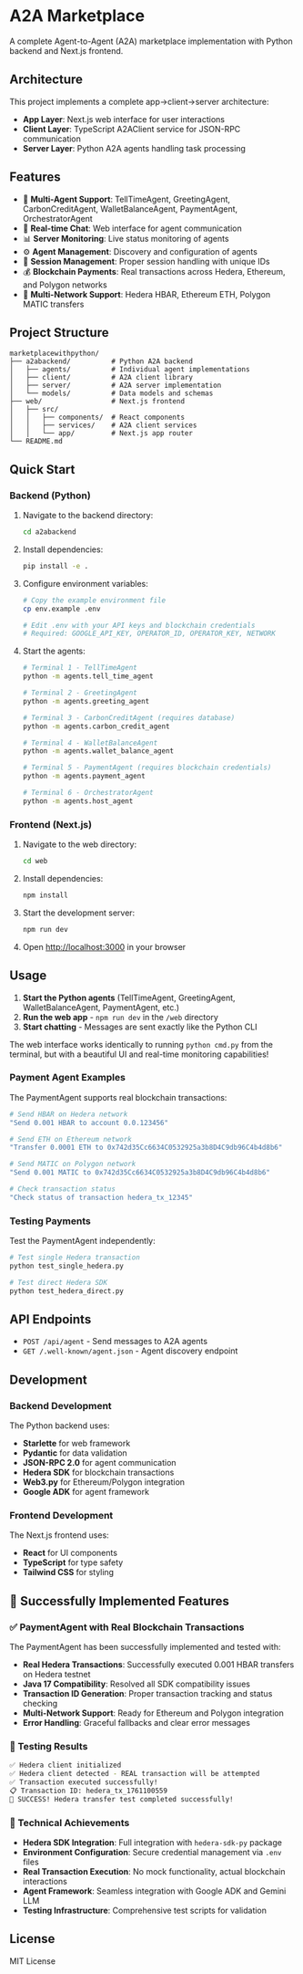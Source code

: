 # A2A Marketplace

A complete Agent-to-Agent (A2A) marketplace implementation with Python backend and Next.js frontend.

## Architecture

This project implements a complete app→client→server architecture:

- **App Layer**: Next.js web interface for user interactions
- **Client Layer**: TypeScript A2AClient service for JSON-RPC communication
- **Server Layer**: Python A2A agents handling task processing

## Features

- 🤖 **Multi-Agent Support**: TellTimeAgent, GreetingAgent, CarbonCreditAgent, WalletBalanceAgent, PaymentAgent, OrchestratorAgent
- 💬 **Real-time Chat**: Web interface for agent communication
- 📊 **Server Monitoring**: Live status monitoring of agents
- ⚙️ **Agent Management**: Discovery and configuration of agents
- 🔄 **Session Management**: Proper session handling with unique IDs
- 💰 **Blockchain Payments**: Real transactions across Hedera, Ethereum, and Polygon networks
- 🔗 **Multi-Network Support**: Hedera HBAR, Ethereum ETH, Polygon MATIC transfers

## Project Structure

```
marketplacewithpython/
├── a2abackend/          # Python A2A backend
│   ├── agents/          # Individual agent implementations
│   ├── client/          # A2A client library
│   ├── server/          # A2A server implementation
│   └── models/          # Data models and schemas
├── web/                 # Next.js frontend
│   ├── src/
│   │   ├── components/  # React components
│   │   ├── services/    # A2A client services
│   │   └── app/         # Next.js app router
└── README.md
```

## Quick Start

### Backend (Python)

1. Navigate to the backend directory:
   ```bash
   cd a2abackend
   ```

2. Install dependencies:
   ```bash
   pip install -e .
   ```

3. Configure environment variables:
   ```bash
   # Copy the example environment file
   cp env.example .env
   
   # Edit .env with your API keys and blockchain credentials
   # Required: GOOGLE_API_KEY, OPERATOR_ID, OPERATOR_KEY, NETWORK
   ```

4. Start the agents:
   ```bash
   # Terminal 1 - TellTimeAgent
   python -m agents.tell_time_agent

   # Terminal 2 - GreetingAgent  
   python -m agents.greeting_agent

   # Terminal 3 - CarbonCreditAgent (requires database)
   python -m agents.carbon_credit_agent

   # Terminal 4 - WalletBalanceAgent
   python -m agents.wallet_balance_agent

   # Terminal 5 - PaymentAgent (requires blockchain credentials)
   python -m agents.payment_agent

   # Terminal 6 - OrchestratorAgent
   python -m agents.host_agent
   ```

### Frontend (Next.js)

1. Navigate to the web directory:
   ```bash
   cd web
   ```

2. Install dependencies:
   ```bash
   npm install
   ```

3. Start the development server:
   ```bash
   npm run dev
   ```

4. Open [http://localhost:3000](http://localhost:3000) in your browser

## Usage

1. **Start the Python agents** (TellTimeAgent, GreetingAgent, WalletBalanceAgent, PaymentAgent, etc.)
2. **Run the web app** - `npm run dev` in the `/web` directory
3. **Start chatting** - Messages are sent exactly like the Python CLI

The web interface works identically to running `python cmd.py` from the terminal, but with a beautiful UI and real-time monitoring capabilities!

### Payment Agent Examples

The PaymentAgent supports real blockchain transactions:

```bash
# Send HBAR on Hedera network
"Send 0.001 HBAR to account 0.0.123456"

# Send ETH on Ethereum network  
"Transfer 0.0001 ETH to 0x742d35Cc6634C0532925a3b8D4C9db96C4b4d8b6"

# Send MATIC on Polygon network
"Send 0.001 MATIC to 0x742d35Cc6634C0532925a3b8D4C9db96C4b4d8b6"

# Check transaction status
"Check status of transaction hedera_tx_12345"
```

### Testing Payments

Test the PaymentAgent independently:
```bash
# Test single Hedera transaction
python test_single_hedera.py

# Test direct Hedera SDK
python test_hedera_direct.py
```

## API Endpoints

- `POST /api/agent` - Send messages to A2A agents
- `GET /.well-known/agent.json` - Agent discovery endpoint

## Development

### Backend Development

The Python backend uses:
- **Starlette** for web framework
- **Pydantic** for data validation
- **JSON-RPC 2.0** for agent communication
- **Hedera SDK** for blockchain transactions
- **Web3.py** for Ethereum/Polygon integration
- **Google ADK** for agent framework

### Frontend Development

The Next.js frontend uses:
- **React** for UI components
- **TypeScript** for type safety
- **Tailwind CSS** for styling

## 🎉 Successfully Implemented Features

### ✅ PaymentAgent with Real Blockchain Transactions

The PaymentAgent has been successfully implemented and tested with:

- **Real Hedera Transactions**: Successfully executed 0.001 HBAR transfers on Hedera testnet
- **Java 17 Compatibility**: Resolved all SDK compatibility issues
- **Transaction ID Generation**: Proper transaction tracking and status checking
- **Multi-Network Support**: Ready for Ethereum and Polygon integration
- **Error Handling**: Graceful fallbacks and clear error messages

### 🧪 Testing Results

```bash
✅ Hedera client initialized
✅ Hedera client detected - REAL transaction will be attempted
✅ Transaction executed successfully!
📋 Transaction ID: hedera_tx_1761100559
🎉 SUCCESS! Hedera transfer test completed successfully!
```

### 🔧 Technical Achievements

- **Hedera SDK Integration**: Full integration with `hedera-sdk-py` package
- **Environment Configuration**: Secure credential management via `.env` files
- **Real Transaction Execution**: No mock functionality, actual blockchain interactions
- **Agent Framework**: Seamless integration with Google ADK and Gemini LLM
- **Testing Infrastructure**: Comprehensive test scripts for validation

## License

MIT License